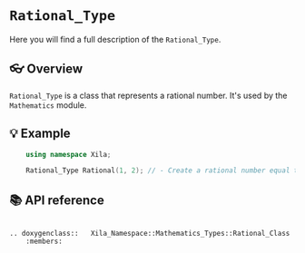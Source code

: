 # `Rational_Type`

Here you will find a full description of the `Rational_Type`.

## 👓 Overview

`Rational_Type` is a class that represents a rational number. It's used by the `Mathematics` module.

## 💡 Example

```cpp
    using namespace Xila;

    Rational_Type Rational(1, 2); // - Create a rational number equal to 1/2.
```

## 📚 API reference

```{eval-rst}

.. doxygenclass::   Xila_Namespace::Mathematics_Types::Rational_Class
    :members:
```

